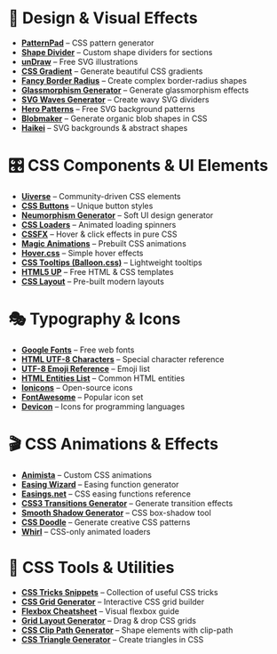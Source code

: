 # 🎨 Design & Visual Effects  
- **[PatternPad](https://patternpad.com/)** – CSS pattern generator  
- **[Shape Divider](https://www.shapedivider.app/)** – Custom shape dividers for sections  
- **[unDraw](https://undraw.co/)** – Free SVG illustrations  
- **[CSS Gradient](https://cssgradient.io/)** – Generate beautiful CSS gradients  
- **[Fancy Border Radius](https://9elements.github.io/fancy-border-radius/)** – Create complex border-radius shapes  
- **[Glassmorphism Generator](https://hype4.academy/tools/glassmorphism-generator)** – Generate glassmorphism effects  
- **[SVG Waves Generator](https://getwaves.io/)** – Create wavy SVG dividers  
- **[Hero Patterns](https://www.heropatterns.com/)** – Free SVG background patterns  
- **[Blobmaker](https://www.blobmaker.app/)** – Generate organic blob shapes in CSS  
- **[Haikei](https://app.haikei.app/)** – SVG backgrounds & abstract shapes  

# 🎛️ CSS Components & UI Elements  
- **[Uiverse](https://uiverse.io/)** – Community-driven CSS elements  
- **[CSS Buttons](https://cssbuttons.io/)** – Unique button styles  
- **[Neumorphism Generator](https://neumorphism.io/)** – Soft UI design generator  
- **[CSS Loaders](https://cssloaders.github.io/)** – Animated loading spinners  
- **[CSSFX](https://cssfx.dev/)** – Hover & click effects in pure CSS  
- **[Magic Animations](https://www.minimamente.com/project/magic/)** – Prebuilt CSS animations  
- **[Hover.css](https://ianlunn.github.io/Hover/)** – Simple hover effects  
- **[CSS Tooltips (Balloon.css)](https://kazzkiq.github.io/balloon.css/)** – Lightweight tooltips  
- **[HTML5 UP](https://html5up.net/)** – Free HTML & CSS templates  
- **[CSS Layout](https://csslayout.io/)** – Pre-built modern layouts  

# 🎭 Typography & Icons  
- **[Google Fonts](https://fonts.google.com/)** – Free web fonts  
- **[HTML UTF-8 Characters](https://www.w3schools.com/charsets/ref_utf_basic_latin.asp)** – Special character reference  
- **[UTF-8 Emoji Reference](https://www.w3schools.com/charsets/ref_emoji_smileys.asp)** – Emoji list  
- **[HTML Entities List](https://www.w3schools.com/charsets/ref_html_entities_a.asp)** – Common HTML entities  
- **[Ionicons](https://ionic.io/ionicons)** – Open-source icons  
- **[FontAwesome](https://fontawesome.com/)** – Popular icon set  
- **[Devicon](https://devicon.dev/)** – Icons for programming languages  

# 🎬 CSS Animations & Effects  
- **[Animista](https://animista.net/)** – Custom CSS animations  
- **[Easing Wizard](https://easingwizard.com/)** – Easing function generator  
- **[Easings.net](https://easings.net/)** – CSS easing functions reference  
- **[CSS3 Transitions Generator](https://www.css3maker.com/css3-transition.html)** – Generate transition effects  
- **[Smooth Shadow Generator](https://shadows.brumm.af/)** – CSS box-shadow tool  
- **[CSS Doodle](https://css-doodle.com/)** – Generate creative CSS patterns  
- **[Whirl](https://whirl.netlify.app/)** – CSS-only animated loaders  

# 📏 CSS Tools & Utilities  
- **[CSS Tricks Snippets](https://css-tricks.com/snippets/css/)** – Collection of useful CSS tricks  
- **[CSS Grid Generator](https://cssgrid-generator.netlify.app/)** – Interactive CSS grid builder  
- **[Flexbox Cheatsheet](https://flexbox.malven.co/)** – Visual flexbox guide  
- **[Grid Layout Generator](https://layout.bradwoods.io/)** – Drag & drop CSS grids  
- **[CSS Clip Path Generator](https://bennettfeely.com/clippy/)** – Shape elements with clip-path  
- **[CSS Triangle Generator](https://css-tricks.com/the-shapes-of-css/)** – Create triangles in CSS  
